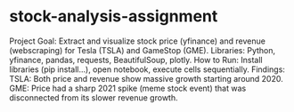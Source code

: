 # stock-analysis-assignment
Project Goal: Extract and visualize stock price (yfinance) and revenue (webscraping) for Tesla (TSLA) and GameStop (GME).
Libraries: Python, yfinance, pandas, requests, BeautifulSoup, plotly.
How to Run: Install libraries (pip install...), open notebook, execute cells sequentially.
Findings:
TSLA: Both price and revenue show massive growth starting around 2020.
GME: Price had a sharp 2021 spike (meme stock event) that was disconnected from its slower revenue growth.
